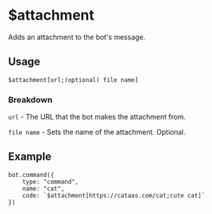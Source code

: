 # $attachment
Adds an attachment to the bot's message.

## Usage
```$attachment[url;(optional) file name]```

### Breakdown
`url` - The URL that the bot makes the attachment from.

`file name` - Sets the name of the attachment. Optional.

## Example
```
bot.command({
    type: "command",
    name: "cat",
    code: `$attachment[https://cataas.com/cat;cute cat]`
})
```
